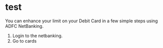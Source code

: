 # test
   
You can enhance your limit on your Debit Card in a few simple steps using ADFC NetBanking.
<ol>
    <li>  Login to the netbanking. 
    <li>  Go to cards
</ol>
